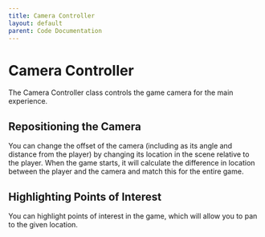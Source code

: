 ```yaml
---
title: Camera Controller
layout: default
parent: Code Documentation
---
```


# Camera Controller
The Camera Controller class controls the game camera for the main experience.

## Repositioning the Camera
You can change the offset of the camera (including as its angle and distance from the player) by changing its location in the scene relative to the player. When the game starts, it will calculate the difference in location between the player and the camera and match this for the entire game.

## Highlighting Points of Interest
You can highlight points of interest in the game, which will allow you to pan to the given location.